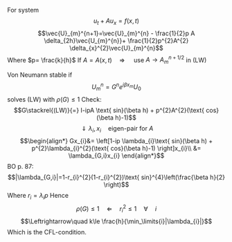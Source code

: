 For system
$$u_{t}+Au_{x}=f(x,t)\tag{1}$$
$$\vec{U}_{m}^{n+1}=\vec{U}_{m}^{n} - \frac{1}{2}p A \delta_{2h}\vec{U_{m}^{n}}+ \frac{1}{2}p^{2}A^{2} \delta_{x}^{2}\vec{U}_{m}^{n}$$
Where $p= \frac{k}{h}$
If $A=A(x,t) \quad\Rightarrow\quad$ use $A\to A_{m}^{n+1/2}$ in (LW)

Von Neumann stable if
$$U_{m}^{n}=G^{n}e^{i \beta x_{m}}U_{0}$$
solves (LW) with $\rho(G)\le1$
Check:
$$G\stackrel{(LW)}{=} I-ipA \text{ sin}(\beta h) + p^{2}A^{2}(\text{ cos}(\beta h)-1)$$
$$\Downarrow \lambda_{i},x_{i}\quad \text{eigen-pair for }A$$
$$\begin{align*}
Gx_{i}&= \left[1-ip \lambda_{i}\text{ sin}(\beta h) + p^{2}\lambda_{i}^{2}(\text{ cos}(\beta h)-1) \right]x_{i}\\
&= \lambda_{G,i}x_{i}
\end{align*}$$
BO p. 87:
$$|\lambda_{G,i}|=1-r_{i}^{2}(1-r_{i}^{2})\text{ sin}^{4}\left(\frac{\beta h}{2} \right)$$
Where $r_{i}=\lambda_{i}p$
Hence 
$$\rho(G)\le1 \quad\Leftarrow\quad r_{i}^{2}\le1\quad\forall\quad i$$
$$\Leftrightarrow\quad k\le \frac{h}{\min_\limits{i}|\lambda_{i}|}$$
Which is the CFL-condition.